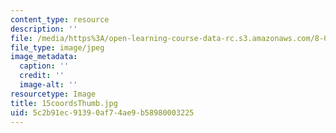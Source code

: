 ```yaml
---
content_type: resource
description: ''
file: /media/https%3A/open-learning-course-data-rc.s3.amazonaws.com/8-02-physics-ii-electricity-and-magnetism-spring-2007/5c2b91ec91390af74ae9b58980003225_15coordsThumb.jpg
file_type: image/jpeg
image_metadata:
  caption: ''
  credit: ''
  image-alt: ''
resourcetype: Image
title: 15coordsThumb.jpg
uid: 5c2b91ec-9139-0af7-4ae9-b58980003225
---
```

